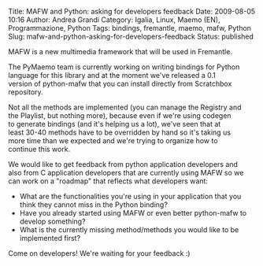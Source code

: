 Title: MAFW and Python: asking for developers feedback
Date: 2009-08-05 10:16
Author: Andrea Grandi
Category: Igalia, Linux, Maemo (EN), Programmazione, Python
Tags: bindings, fremantle, maemo, mafw, Python
Slug: mafw-and-python-asking-for-developers-feedback
Status: published

MAFW is a new multimedia framework that will be used in Fremantle.

The PyMaemo team is currently working on writing bindings for Python  
language for this library and at the moment we've released a 0.1  
version of python-mafw that you can install directly from Scratchbox  
repository.

Not all the methods are implemented (you can manage the Registry and  
the Playlist, but nothing more), because even if we're using codegen  
to generate bindings (and it's helping us a lot), we've seen that at  
least 30-40 methods have to be overridden by hand so it's taking us  
more time than we expected and we're trying to organize how to  
continue this work.

We would like to get feedback from python application developers and  
also from C application developers that are currently using MAFW so we  
can work on a "roadmap" that reflects what developers want:

-   What are the functionalities you're using in your application that
    you think they cannot miss in the Python binding?
-   Have you already started using MAFW or even better python-mafw to
    develop something?
-   What is the currently missing method/methods you would like to be
    implemented first?

Come on developers! We're waiting for your feedback :)
